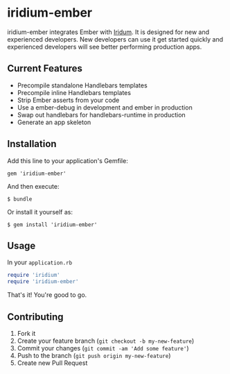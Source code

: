 # iridium-ember

iridium-ember integrates Ember with
[Iridum](https://github.com/radiumsoftware/iridium). It is designed for
new and experienced developers. New developers can use it get started
quickly and experienced developers will see better performing production
apps. 

## Current Features

* Precompile standalone Handlebars templates
* Precompile inline Handlebars templates
* Strip Ember asserts from your code
* Use a ember-debug in development and ember in production
* Swap out handlebars for handlebars-runtime in production
* Generate an app skeleton

## Installation

Add this line to your application's Gemfile:

    gem 'iridium-ember'

And then execute:

    $ bundle

Or install it yourself as:

    $ gem install 'iridium-ember'

## Usage

In your `application.rb`

```ruby
require 'iridium'
require 'iridium-ember'
```

That's it! You're good to go.

## Contributing

1. Fork it
2. Create your feature branch (`git checkout -b my-new-feature`)
3. Commit your changes (`git commit -am 'Add some feature'`)
4. Push to the branch (`git push origin my-new-feature`)
5. Create new Pull Request
